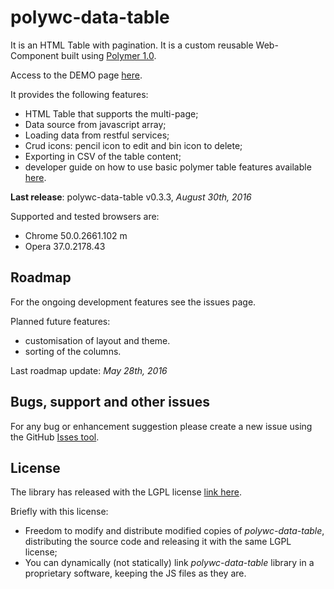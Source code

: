 # polywc-data-table 

It is an HTML Table with pagination. It is a custom reusable Web-Component built using [Polymer 1.0](https://www.polymer-project.org/1.0/). 

Access to the DEMO page [here](http://donpir.github.io/polywc-data-table).

It provides the following features:

 - HTML Table that supports the multi-page;
 - Data source from javascript array;
 - Loading data from restful services;
 - Crud icons: pencil icon to edit and bin icon to delete;
 - Exporting in CSV of the table content;
 - developer guide on how to use basic polymer table features available [here](https://github.com/donpir/polywc-data-table/wiki).
 
__Last release__: polywc-data-table v0.3.3, _August 30th, 2016_

Supported and tested browsers are:

 - Chrome 50.0.2661.102 m
 - Opera 37.0.2178.43

## Roadmap

For the ongoing development features see the issues page.

Planned future features:

 - customisation of layout and theme.
 - sorting of the columns.

Last roadmap update: _May 28th, 2016_

## Bugs, support and other issues

For any bug or enhancement suggestion please create a new issue using the GitHub [Isses tool](https://github.com/donpir/polywc-data-table/issues).

## License 

The library has released with the LGPL license [link here](http://www.gnu.org/licenses/lgpl.html).

Briefly with this license:
 
 - Freedom to modify and distribute modified copies of _polywc-data-table_, distributing the source code and releasing it with the same LGPL license;
 - You can dynamically (not statically) link _polywc-data-table_ library in a proprietary software, keeping the JS files as they are.


